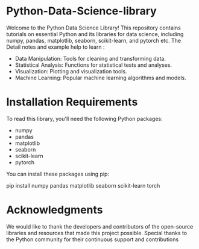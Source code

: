 # Python-Data-Science-library
Welcome to the Python Data Science Library! This repository contains tutorials on essential Python and its libraries for data science, including numpy, pandas, matplotlib, seaborn, scikit-learn, and pytorch etc. The Detail notes and example help to learn :
* Data Manipulation: Tools for cleaning and transforming data.
* Statistical Analysis: Functions for statistical tests and analyses.
* Visualization: Plotting and visualization tools.
* Machine Learning: Popular machine learning algorithms and models.
# Installation Requirements
To read this library, you'll need the following Python packages:
* numpy
* pandas
* matplotlib
* seaborn
* scikit-learn
* pytorch

You can install these packages using pip:

 pip install numpy pandas matplotlib seaborn scikit-learn torch

# Acknowledgments
We would like to thank the developers and contributors of the open-source libraries and resources that made this project possible. Special thanks to the Python community for their continuous support and contributions
